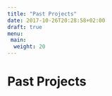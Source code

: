 ```yaml
---
title: "Past Projects"
date: 2017-10-26T20:28:58+02:00
draft: true
menu:
 main:
  weight: 20
---
```


# Past Projects